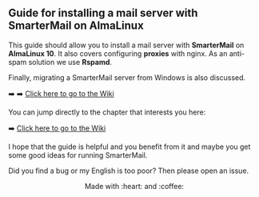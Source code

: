 ## Guide for installing a mail server with SmarterMail on AlmaLinux

This guide should allow you to install a mail server with **SmarterMail** on **AlmaLinux 10**. It also covers configuring **proxies** with nginx. As an anti-spam solution we use **Rspamd**.

Finally, migrating a SmarterMail server from Windows is also discussed.

:arrow_right: :arrow_right: [Click here to go to the Wiki](../../wiki)

You can jump directly to the chapter that interests you here:

:arrow_right: [Click here to go to the Wiki](../../wiki)


I hope that the guide is helpful and you benefit from it and maybe you get some good ideas for running SmarterMail.

Did you find a bug or my English is too poor? Then please open an issue.

<p align="center">Made with :heart: and :coffee:</p>
